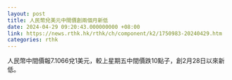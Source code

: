 ```yaml
---
layout: post
title: 人民幣兌美元中間價創兩個月新低
date: 2024-04-29 09:20:43.000000000 +08:00
link: https://news.rthk.hk/rthk/ch/component/k2/1750983-20240429.htm
categories: rthk
---
```


人民幣中間價報7.1066兌1美元，較上星期五中間價跌10點子，創2月28日以來新低。
